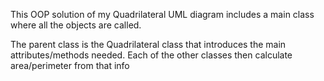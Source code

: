 This OOP solution of my Quadrilateral UML diagram includes a main class where all the objects are called.

The parent class is the Quadrilateral class that introduces the main attributes/methods needed. Each of the other classes then calculate area/perimeter from that info
